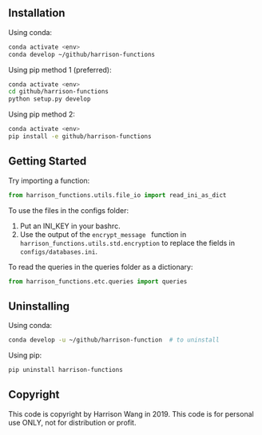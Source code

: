 ## Installation

Using conda:

```bash
conda activate <env>
conda develop ~/github/harrison-functions
```

Using pip method 1 (preferred):

```bash
conda activate <env>
cd github/harrison-functions
python setup.py develop
```

Using pip method 2:

```bash
conda activate <env>
pip install -e github/harrison-functions
```



## Getting Started

Try importing a function:

```python
from harrison_functions.utils.file_io import read_ini_as_dict
```

To use the files in the configs folder:

1. Put an INI_KEY in your bashrc.
2. Use the output of the `encrypt_message ` function in `harrison_functions.utils.std.encryption` to replace the fields in `configs/databases.ini`.

To read the queries in the queries folder as a dictionary:

```python
from harrison_functions.etc.queries import queries
```



## Uninstalling

Using conda:

```bash
conda develop -u ~/github/harrison-function  # to uninstall
```

Using pip:

```bash
pip uninstall harrison-functions
```



## Copyright

This code is copyright by Harrison Wang in 2019. This code is for personal use ONLY, not for distribution or profit.